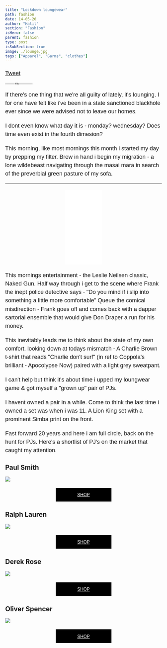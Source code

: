 ```yaml
---
title: "Lockdown loungewear"
path: fashion
date: 14-05-20
author: "Halil"
section: "Fashion"
isHero: false
parent: fashion
type: post
isSubSection: true
image: ./lounge.jpg
tags: ["Apparel", "Garms", "clothes"]
---
```

<style>

@import url('https://fonts.googleapis.com/css2?family=Marck+Script&display=swap');
@import url('https://fonts.googleapis.com/css2?family=Lato:ital,wght@0,400;0,700;1,400;1,700&display=swap');
@import url('https://fonts.googleapis.com/css2?family=Changa&display=swap');

.cont {
    margin: 20px 0 20px 0;
    display: flex;
    justify-content: space-between;
}

.cont iframe {
    margin: 0 auto;
    display: block;
}

.container {
    display: flex;
}

.button {
    display: flex;
    justify-content: center;
    align-items: center;
    padding: 2px;
    color: white;
    margin: 20px auto 0 auto;
    width: 175px;
    height: 40px;
    background-color: black;
    text-transform: uppercase;
    font-size: 0.9rem;
}

ul {
    margin: 7px 0 0 0;
}

p {
    font-size: 0.9rem;
    line-height: 1.85rem;
    font-family: 'Lato', sans-serif;
}

ul > li {
    font-size: 0.9rem;
    line-height: 1.45rem;
    letter-spacing: 0.025rem;
    font-family: 'Lato', sans-serif;
}

h4 {
    font-family: Arial, Helvetica, sans-serif;
    font-size: 1.4rem;
    letter-spacing: 0.005rem;
    color: #000000
    padding: 0;
    margin: 10px 0 30px 0;
}

@media (min-width: 768px) {

    p {
        font-size: 1.15rem;
        line-height: 1.7rem;
        font-family: 'Nunito', sans-serif;sans-serif;
    }

    ul > li {
        font-size: 1.05rem;
        line-height: 1.55rem;
        font-family: 'Nunito', sans-serif;sans-serif;
    }

    h4 {
        font-size: 1.8rem;
    }
}

@media (min-width: 1024px) {

    p {
        font-size: 1.15rem;
        line-height: 1.7rem;
        font-family: 'Nunito', sans-serif;sans-serif;
    }

    ul > li {
        font-size: 1.05rem;
        line-height: 1.55rem;
        font-family: 'Nunito', sans-serif;sans-serif;
    }

    h4 {
        font-size: 2rem;
    }
}

</style>

<a href="https://twitter.com/share?ref_src=twsrc%5Etfw" class="twitter-share-button" data-show-count="false" 
onclick="window.open(this.href, 'mywin','left=0,top=0,width=500,height=250,toolbar=1,resizable=0'); return false;">Tweet</a>
<script async src="https://platform.twitter.com/widgets.js" charset="utf-8"></script>

<iframe src="https://www.facebook.com/plugins/share_button.php?href=https%3A%2F%2Fwww.themavenist.com%2Ffashion%2Fdenim-guide&layout=button_count&size=large&width=88&height=28&appId" width="88" height="5" style="border:none;overflow:hidden" scrolling="no" frameborder="0" allowTransparency="true" allow="encrypted-media"></iframe>

If there's one thing that we're all guilty of lately, it's lounging.
I for one have felt like i've been in a state sanctioned blackhole ever since we were advised not to leave our homes.

I dont even know what day it is - monday? wednesday? Does time even exist in the fourth dimesion?

This morning, like most mornings this month i started my day by prepping my filter.
Brew in hand i begin my migration - a lone wildebeast navigating through the masai mara in search of the preverbial green pasture of my sofa.

------------

<div class="cont">
<iframe style="width:120px;height:240px;" marginwidth="0" marginheight="0" scrolling="no" frameborder="0" src="//ws-eu.amazon-adsystem.com/widgets/q?ServiceVersion=20070822&OneJS=1&Operation=GetAdHtml&MarketPlace=GB&source=ac&ref=tf_til&ad_type=product_link&tracking_id=themavenist-21&marketplace=amazon&region=GB&placement=B07YBNB2PS&asins=B07YBNB2PS&linkId=a507c9d7e781234545bb981b946a3d02&show_border=true&link_opens_in_new_window=true&price_color=333333&title_color=0066c0&bg_color=ffffff">
</iframe>
</div>

This mornings entertainment - the Leslie Neilsen classic, Naked Gun.
Half way through i get to the scene where Frank the inept 
police detective says - "Do you mind if i slip into something a little more comfortable" 
Queue the comical misdirection - Frank goes off and comes back with a dapper sartorial ensemble that 
would give Don Draper a run for his money. 

This inevitably leads me to think about the state of my own comfort. looking down at todays mismatch - 
A Charlie Brown t-shirt that reads "Charlie don't surf" (in ref to Coppola's brilliant - Apocolypse Now) 
paired with a light grey sweatpant.

I can't help but think it's about time i upped my loungwear game & got myself a "grown up" pair of PJs.

I havent owned a pair in a while. Come to think the last time i owned a set was when i was 11. A Lion King set with a prominent Simba print on the front.

Fast forward 20 years and here i am full circle, back on the hunt for PJs. Here's a shortlist of PJ's on the market that caught my attention.

## Paul Smith

<img src="./paul_smith.jpg">
<div class="container">
<a  class="button" href="https://www.paulsmith.com/uk/men-s-signature-stripe-cotton-pyjama-set" target="_blank">
Shop
</a>
</div>

## Ralph Lauren

<img src="./ralph_lauren.jpeg">
<div class="container">
<a class="button" href="https://www.ralphlauren.co.uk/en/gingham-poplin-long-sleep-set-486046.html?dwvar486046_colorname=Light%20Blue%20Mini%20Gingham&cgid=men-accessories-loungewear-sleepwear&webcat=men%2Ffeatures%2FLoungewear#webcat=men%7Cfeatures%7CLoungewear&start=1&cgid=men-accessories-loungewear-sleepwear" target="_blank">
Shop
</a>
</div>

## Derek Rose

<img src="./derek_rose.jpg">
<div class="container">
<a class="button" href="https://www.derek-rose.com/men/clothing/mens-nightwear/mens-modern-fit-piped-pyjamas-brindisi-45-pure-silk-satin-navy.html" target="_blank">
Shop
</a>
</div>

## Oliver Spencer

<img src="./oli_spencer.jpg">
<div class="container">
<a class="button" href="https://oliverspencer.co.uk/pyjama-shirt-cannington-blue" target="_blank">
Shop
</a>
</div>